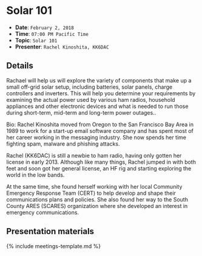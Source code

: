 # Solar 101

* **Date**: `February 2, 2018`
* **Time**: `07:00 PM Pacific Time`
* **Topic**: `Solar 101`
* **Presenter**: `Rachel Kinoshita, KK6DAC`

## Details

Rachael will help us will explore the variety of components that make up a small off-grid solar setup, including batteries, solar panels, charge controllers and inverters. This will help you determine your requirements by examining the actual power used by various ham radios, household appliances and other electronic devices and what is needed to run those during short-term, mid-term and long-term power outages..

Bio: Rachel Kinoshita moved from Oregon to the San Francisco Bay Area in 1989 to work for a start-up email software company and has spent most of her career working in the messaging industry.  She now spends her time fighting spam, malware and phishing attacks.

Rachel (KK6DAC) is still a newbie to ham radio, having only gotten her license in early 2013.  Although like many things, Rachel jumped in with both feet and soon got her general license, an HF rig and starting exploring the world in the low bands. 

At the same time, she found herself working with her local Community Emergency Response Team (CERT) to help develop and shape their communications plans and policies.  She also found her way to the South County ARES (SCARES) organization where she developed an interest in emergency communications.

## Presentation materials

{% include meetings-template.md %}

